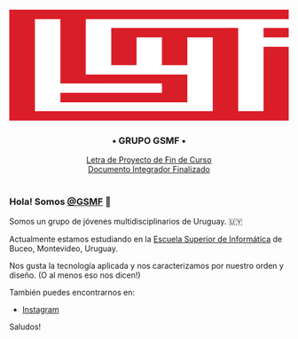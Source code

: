 <div align="center">
	<br>
	<a>
		<img src="GSMF/header.svg" width="800" height="200" alt="Portada GSMF">
		<h3>• GRUPO GSMF •</h3>
	</a>
	<a href="GSMF/Proyecto_ESI_2022.pdf">Letra de Proyecto de Fin de Curso</a>
	<br>
	<a href="GSMF/GSMFDocumentoIntegradorFinalizado.pdf">Documento Integrador Finalizado</a>
	<br>
	<br>
</div>

### Hola! Somos [@GSMF](https://github.com/Proyecto-GSMF) :wave:

Somos un grupo de jóvenes multidisciplinarios de Uruguay. 🇺🇾

Actualmente estamos estudiando en la [Escuela Superior de Informática](https://www.esi.edu.uy/) de Buceo, Montevideo, Uruguay.

Nos gusta la tecnología aplicada y nos caracterizamos por nuestro orden y diseño. (O al menos eso nos dicen!)

También puedes encontrarnos en:
* [Instagram](https://www.instagram.com/GSMFUruguay/)

Saludos!


